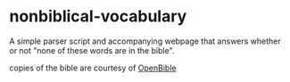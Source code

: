 # nonbiblical-vocabulary
A simple parser script and accompanying webpage that answers whether or not "none of these words are in the bible".

copies of the bible are courtesy of [OpenBible](https://openbible.com)